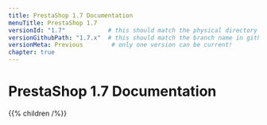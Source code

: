 ```yaml
---
title: PrestaShop 1.7 Documentation
menuTitle: PrestaShop 1.7
versionId: "1.7"            # this should match the physical directory in devdocs-site
versionGithubPath: "1.7.x"  # this should match the branch name in github
versionMeta: Previous        # only one version can be current!
chapter: true
---
```


# PrestaShop 1.7 Documentation

{{% children /%}}
